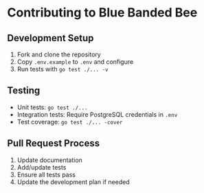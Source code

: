 # Contributing to Blue Banded Bee

## Development Setup

1. Fork and clone the repository
2. Copy `.env.example` to `.env` and configure
3. Run tests with `go test ./... -v`

## Testing

- Unit tests: `go test ./...`
- Integration tests: Require PostgreSQL credentials in `.env`
- Test coverage: `go test ./... -cover`

## Pull Request Process

1. Update documentation
2. Add/update tests
3. Ensure all tests pass
4. Update the development plan if needed
